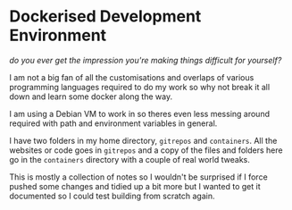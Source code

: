 # Dockerised Development Environment

_do you ever get the impression you're making things difficult for yourself?_

I am not a big fan of all the customisations and overlaps of various programming languages required to do my work so why not break it all down and learn some docker along the way.

I am using a Debian VM to work in so theres even less messing around required with path and environment variables in general.

I have two folders in my home directory, `gitrepos` and `containers`. All the websites or code goes in `gitrepos` and a copy of the files and folders here go in the `containers` directory with a couple of real world tweaks.

This is mostly a collection of notes so I wouldn't be surprised if I force pushed some changes and tidied up a bit more but I wanted to get it documented so I could test building from scratch again.
